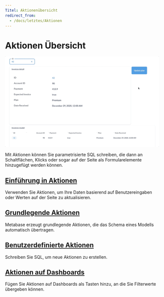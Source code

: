 ```yaml
---
Titel: Aktionenübersicht
redirect_from:
  - /docs/letztes/Aktionen
---
```


# Aktionen Übersicht

![Eine Aktion, die einen Plan auf einem Dashboard aktualisiert](./images/dashboard-action.gif)

Mit Aktionen können Sie parametrisierte SQL schreiben, die dann an Schaltflächen, Klicks oder sogar auf der Seite als Formularelemente hinzugefügt werden können.

## [Einführung in Aktionen ](./introduction.md)

Verwenden Sie Aktionen, um Ihre Daten basierend auf Benutzereingaben oder Werten auf der Seite zu aktualisieren.

## [Grundlegende Aktionen](./basic.md)

Metabase erzeugt grundlegende Aktionen, die das Schema eines Modells automatisch übertragen.

## [Benutzerdefinierte Aktionen](./custom.md)

Schreiben Sie SQL, um neue Aktionen zu erstellen.

## [Aktionen auf Dashboards](../dashboards/actions.md)

Fügen Sie Aktionen auf Dashboards als Tasten hinzu, an die Sie Filterwerte übergeben können.
